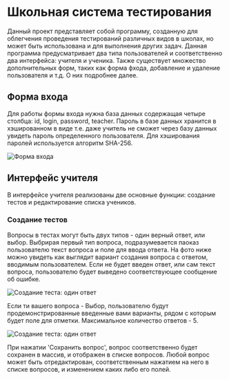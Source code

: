 # Школьная система тестирования
Данный проект представляет собой программу, созданную для облегчения проведения тестирований различных видов в школах,
но может быть использована и для выполнения других задач. Данная программа предусматривает два типа пользователей
и соответственно два интерфейса: учителя и ученика. Также существует множество дополнительных форм, таких как форма фхода, 
добавление и удаление пользователя и т.д. О них подробнее далее.
## Форма входа
Для работы формы входа нужна база данных содержащая четыре столбца: id, login, password, teacher. Пароль в базе данных
хранится в хэшированном в виде т.е. даже учитель не сможет через базу данных увидеть пароль определенного пользователя.
Для хэширования паролей используется алгоритм SHA-256.

![Форма входа](https://iili.io/HfpcCu.png)

## Интерфейс учителя
В интерфейсе учителя реализованы две основные функции: создание тестов и редактирование списка учеников.
### Создание тестов
Вопросы в тестах могут быть двух типов - один верный ответ, или выбор. Выбрирая первый тип вопроса,
подразумевается паоказ пользователю текст вопроса и поле для ввода ответа. На фото ниже можно увидеть
как выглядит вариант создания вопроса с ответом, вводимым пользователем. Если не будет введен ответ,
или сам текст вопроса, пользователю будет выведено соответствующее сообщение об ошибке. 

![Создание теста: один ответ](https://iili.io/HfpruI.png)

Если ти вашего вопроса - Выбор, пользователю будут продемонстрированные введенные вами варианты, рядом с
которым будет поле для отметки. Максимальное количество ответов - 5.

![Создание теста: один ответ](https://iili.io/HfyKcx.png)

При нажатии 'Сохранить вопрос', вопрос соответственно будет сохранен в массив, и отображен в списке
вопросов. Любой вопрос может быть отредактирован, соответственным нажатием на него в списке вопросов,
и изменением каких либо его полей.



